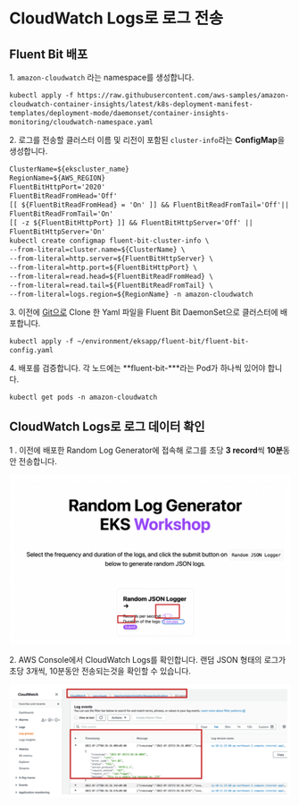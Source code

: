 # CloudWatch Logs로 로그 전송

## Fluent Bit 배포 <a href="#container-insights-setup-logs-fluentbit" id="container-insights-setup-logs-fluentbit"></a>

1\. `amazon-cloudwatch` 라는 namespace를 생성합니다.

```
kubectl apply -f https://raw.githubusercontent.com/aws-samples/amazon-cloudwatch-container-insights/latest/k8s-deployment-manifest-templates/deployment-mode/daemonset/container-insights-monitoring/cloudwatch-namespace.yaml

```

2\. 로그를 전송할 클러스터 이름 및 리전이 포함된 `cluster-info`라는 **ConfigMap**을 생성합니다.

```
ClusterName=${ekscluster_name}
RegionName=${AWS_REGION}
FluentBitHttpPort='2020'
FluentBitReadFromHead='Off'
[[ ${FluentBitReadFromHead} = 'On' ]] && FluentBitReadFromTail='Off'|| FluentBitReadFromTail='On'
[[ -z ${FluentBitHttpPort} ]] && FluentBitHttpServer='Off' || FluentBitHttpServer='On'
kubectl create configmap fluent-bit-cluster-info \
--from-literal=cluster.name=${ClusterName} \
--from-literal=http.server=${FluentBitHttpServer} \
--from-literal=http.port=${FluentBitHttpPort} \
--from-literal=read.head=${FluentBitReadFromHead} \
--from-literal=read.tail=${FluentBitReadFromTail} \
--from-literal=logs.region=${RegionName} -n amazon-cloudwatch

```

3\. 이전에 [Git으로](https://github.com/madebybk/eksapp) Clone 한 Yaml 파일을 Fluent Bit DaemonSet으로 클러스터에 배포합니다.

```
kubectl apply -f ~/environment/eksapp/fluent-bit/fluent-bit-config.yaml

```

4\. 배포를 검증합니다. 각 노드에는 **fluent-bit-\***라는 Pod가 하나씩 있어야 합니다.

```
kubectl get pods -n amazon-cloudwatch

```

## CloudWatch Logs로 로그 데이터 확인

1 . 이전에 배포한 Random Log Generator에 접속해 로그를 초당 **3 record**씩 **10분**동안 전송합니다.

<img src="../.gitbook/assets/file.drawing (48).svg" alt="" class="gitbook-drawing">

2\. AWS Console에서 CloudWatch Logs를 확인합니다. 랜덤 JSON 형태의 로그가 초당 3개씩, 10분동안 전송되는것을 확인할 수 있습니다.

<img src="../.gitbook/assets/file.drawing (102).svg" alt="" class="gitbook-drawing">
